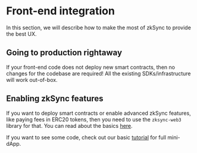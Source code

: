 # Front-end integration

In this section, we will describe how to make the most of zkSync to provide the best UX.

## Going to production rightaway

If your front-end code does not deploy new smart contracts, then no changes for the codebase are required! All the existing SDKs/infrastructure will work out-of-box.

## Enabling zkSync features

If you want to deploy smart contracts or enable advanced zkSync features, like paying fees in ERC20 tokens, then you need to use the `zksync-web3` library for that. You can read about the basics [here](./features).

If you want to see some code, check out our basic [tutorial](../dev/tutorials/basic) for full mini-dApp.
